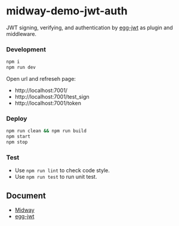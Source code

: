 # midway-demo-jwt-auth

JWT signing, verifying, and authentication by [egg-jwt] as plugin and middleware.


### Development

```sh
npm i
npm run dev
```

Open url and refreseh page:
- http://localhost:7001/
- http://localhost:7001/test_sign
- http://localhost:7001/token


### Deploy

```bash
npm run clean && npm run build
npm start
npm stop
```


### Test

- Use `npm run lint` to check code style.
- Use `npm run test` to run unit test.


## Document

- [Midway]
- [egg-jwt]


[Midway]: https://midwayjs.org/midway
[egg-jwt]: https://github.com/waitingsong/egg-jwt
